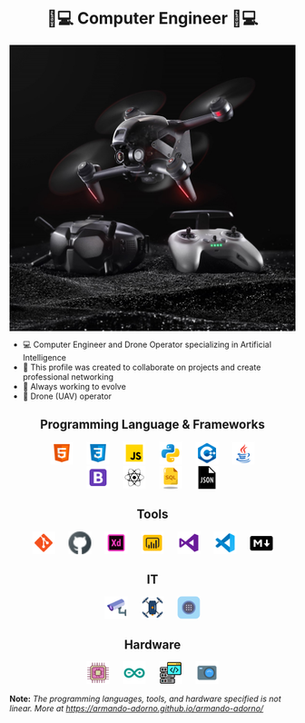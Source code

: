<h1 align = "center">🤖💻 Computer Engineer 🤖💻</h1>

<div align = "center">

<img src = "media/fpv-drone.png" alt = "engineer_armando" align = "center">

</div>

<p align = "center">

- 💻 Computer Engineer and Drone Operator specializing in Artificial Intelligence 
- 👋 This profile was created to collaborate on projects and create professional networking 
- 🤖 Always working to evolve 
- 🚁 Drone (UAV) operator 

</p>

<h2 align = "center">Programming Language & Frameworks</h2>

<p align ="center">

  <img src = "media/html.png" height = 40 hspace = 10>
  <img src = "media/css.png" height=40 hspace=10> 
  <img src = "media/javascript.png" height = 40 hspace = 10>
  <img src = "media/python.png" height = 40 hspace = 10>
  <img src = "media/c++.png" height = 40 hspace = 10>
  <img src = "media/java.png" height = 40 hspace = 10><br>
  <img src = "media/bootstrap.png" height = 40 hspace = 10>
  <img src = "media/react.png" height = 40 hspace = 10>
  <img src = "media/sql.png" height = 40 hspace = 10>
  <img src = "media/json-black.png" height = 40 hspace = 10>
  
</p>

<h2 align = "center" border = "">Tools</h2>

<p align ="center">

  <img src = "media/git.png" height = 40 hspace = 10>
  <img src = "media/github.png" height = 40 hspace = 10>
  <img src = "media/adobe-xd.png" height = 40 hspace = 10>
  <img src = "media/power-bi.png" height = 40 hspace = 10>
  <img src = "media/visual-studio.png" height=40 hspace=10>
  <img src="media/visual-studio-code.png" height=40 hspace=10>
  <img src = "media/markdown.png" height = 40 hspace = 10>

</p>

<h2 align = "center">IT</h2>

<p align ="center">

  <img src = "media/cctv.png" height = 40 hspace = 10>
  <img src = "media/drone.png" height = 40 hspace = 10>
  <img src = "media/pin.png" height = 40 hspace = 10>
  
</p>

<h2 align = "center">Hardware</h2>

<p align ="center">

  <img src = "media/microprocessor.png" height = 40 hspace = 10>
  <img src = "media/arduino.png" height = 40 hspace = 10>
  <img src = "media/server.png" height = 40 hspace = 10>
  <img src = "media/camera.png" height = 40 hspace = 10>
  
</p>

<p align = "center">

<strong>Note:</strong> 
<em>The programming languages, tools, and hardware specified is not linear. More at 
<a align = "center">https://armando-adorno.github.io/armando-adorno/</a>
</em>

</p>
